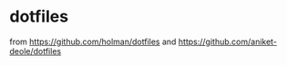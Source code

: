 dotfiles
========
from https://github.com/holman/dotfiles
and https://github.com/aniket-deole/dotfiles

